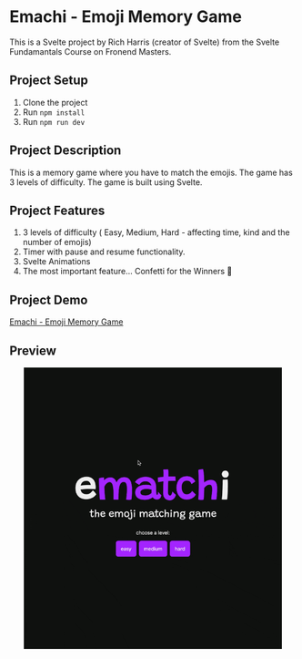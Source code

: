 # Emachi - Emoji Memory Game

This is a Svelte project by Rich Harris (creator of Svelte) from the Svelte Fundamantals Course on Fronend Masters.

## Project Setup

1. Clone the project
2. Run `npm install`
3. Run `npm run dev`

## Project Description

This is a memory game where you have to match the emojis. The game has 3 levels of difficulty. The game is built using Svelte.

## Project Features

1. 3 levels of difficulty ( Easy, Medium, Hard - affecting time, kind and the number of emojis)
2. Timer with pause and resume functionality.
3. Svelte Animations
4. The most important feature... Confetti for the Winners 🎉

## Project Demo

[Emachi - Emoji Memory Game](https://emachi-fem-svelte.netlify.app/)

## Preview

<img src="./preview.gif" alt="Emachi - Emoji Memory Game" style="width: 90%; max-width: 500px; margin-inline: auto; display: block;" />
